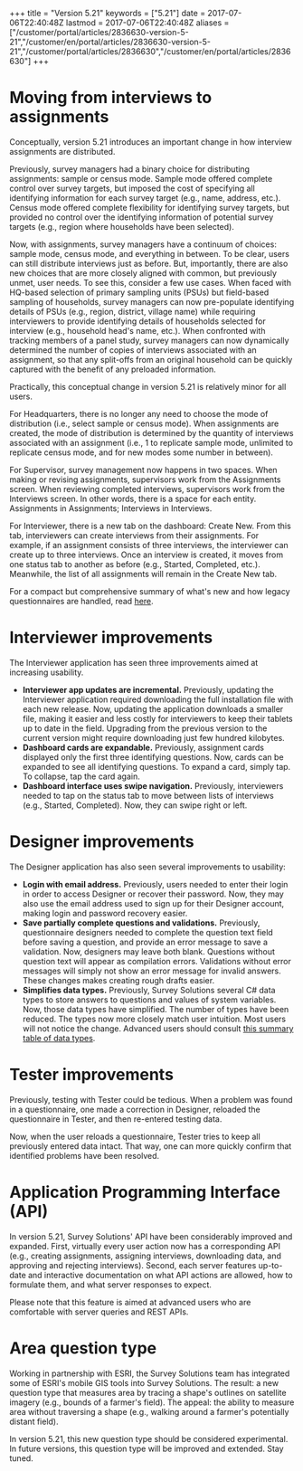 ﻿+++
title = "Version 5.21"
keywords = ["5.21"]
date = 2017-07-06T22:40:48Z
lastmod = 2017-07-06T22:40:48Z
aliases = ["/customer/portal/articles/2836630-version-5-21","/customer/en/portal/articles/2836630-version-5-21","/customer/portal/articles/2836630","/customer/en/portal/articles/2836630"]
+++

Moving from interviews to assignments
=====================================

Conceptually, version 5.21 introduces an important change in how
interview assignments are distributed.

Previously, survey managers had a binary choice for distributing
assignments: sample or census mode. Sample mode offered complete control
over survey targets, but imposed the cost of specifying all identifying
information for each survey target (e.g., name, address, etc.). Census
mode offered complete flexibility for identifying survey targets, but
provided no control over the identifying information of potential survey
targets (e.g., region where households have been selected).

Now, with assignments, survey managers have a continuum of choices:
sample mode, census mode, and everything in between. To be clear, users
can still distribute interviews just as before. But, importantly, there
are also new choices that are more closely aligned with common, but
previously unmet, user needs. To see this, consider a few use cases.
When faced with HQ-based selection of primary sampling units (PSUs) but
field-based sampling of households, survey managers can now pre-populate
identifying details of PSUs (e.g., region, district, village name) while
requiring interviewers to provide identifying details of households
selected for interview (e.g., household head's name, etc.). When
confronted with tracking members of a panel study, survey managers can
now dynamically determined the number of copies of interviews associated
with an assignment, so that any split-offs from an original household
can be quickly captured with the benefit of any preloaded information.

Practically, this conceptual change in version 5.21 is relatively minor
for all users.

For Headquarters, there is no longer any need to choose the mode of
distribution (i.e., select sample or census mode). When assignments are
created, the mode of distribution is determined by the quantity of
interviews associated with an assignment (i.e., 1 to replicate sample
mode, unlimited to replicate census mode, and for new modes some number
in between).

For Supervisor, survey management now happens in two spaces. When making
or revising assignments, supervisors work from the Assignments screen.
When reviewing completed interviews, supervisors work from the
Interviews screen. In other words, there is a space for each entity.
Assignments in Assignments; Interviews in Interviews.

For Interviewer, there is a new tab on the dashboard: Create New. From
this tab, interviewers can create interviews from their assignments. For
example, if an assignment consists of three interviews, the interviewer
can create up to three interviews. Once an interview is created, it
moves from one status tab to another as before (e.g., Started,
Completed, etc.). Meanwhile, the list of all assignments will remain in
the Create New tab.  
  
For a compact but comprehensive summary of what's new and how legacy
questionnaires are handled, read
[here](/faq/notes-on-compatibility-with-version-5-21).

Interviewer improvements
========================

The Interviewer application has seen three improvements aimed at
increasing usability.

-   **Interviewer app updates are incremental.** Previously, updating
    the Interviewer application required downloading the full
    installation file with each new release. Now, updating the
    application downloads a smaller file, making it easier and less
    costly for interviewers to keep their tablets up to date in the
    field. Upgrading from the previous version to the current version
    might require downloading just few hundred kilobytes.
-   **Dashboard cards are expandable.** Previously, assignment cards
    displayed only the first three identifying questions. Now, cards can
    be expanded to see all identifying questions. To expand a card,
    simply tap. To collapse, tap the card again.
-   **Dashboard interface uses swipe navigation.** Previously,
    interviewers needed to tap on the status tab to move between lists
    of interviews (e.g., Started, Completed). Now, they can swipe right
    or left.

Designer improvements
=====================

The Designer application has also seen several improvements to
usability:

-   **Login with email address.** Previously, users needed to enter
    their login in order to access Designer or recover their password.
    Now, they may also use the email address used to sign up for their
    Designer account, making login and password recovery easier.
-   **Save partially complete questions and validations.** Previously,
    questionnaire designers needed to complete the question text field
    before saving a question, and provide an error message to save a
    validation. Now, designers may leave both blank. Questions without
    question text will appear as compilation errors. Validations without
    error messages will simply not show an error message for invalid
    answers. These changes makes creating rough drafts easier.
-   **Simplifies data types.** Previously, Survey Solutions several C\#
    data types to store answers to questions and values of system
    variables. Now, those data types have simplified. The number of
    types have been reduced. The types now more closely match user
    intuition. Most users will not notice the change. Advanced users
    should consult [this summary table of data
    types](/syntax-guide/data-types).

Tester improvements
===================

Previously, testing with Tester could be tedious. When a problem was
found in a questionnaire, one made a correction in Designer, reloaded
the questionnaire in Tester, and then re-entered testing data.

Now, when the user reloads a questionnaire, Tester tries to keep all
previously entered data intact. That way, one can more quickly confirm
that identified problems have been resolved.

Application Programming Interface (API)
=======================================

In version 5.21, Survey Solutions' API have been considerably improved
and expanded. First, virtually every user action now has a corresponding
API (e.g., creating assignments, assigning interviews, downloading data,
and approving and rejecting interviews). Second, each server features
up-to-date and interactive documentation on what API actions are
allowed, how to formulate them, and what server responses to expect.

Please note that this feature is aimed at advanced users who are
comfortable with server queries and REST APIs.

Area question type
==================

Working in partnership with ESRI, the Survey Solutions team has
integrated some of ESRI's mobile GIS tools into Survey Solutions. The
result: a new question type that measures area by tracing a shape's
outlines on satellite imagery (e.g., bounds of a farmer's field). The
appeal: the ability to measure area without traversing a shape (e.g.,
walking around a farmer's potentially distant field).

In version 5.21, this new question type should be considered
experimental. In future versions, this question type will be improved
and extended. Stay tuned.
